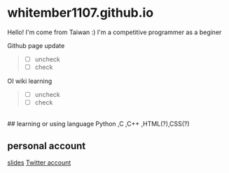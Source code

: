 # whitember1107.github.io
Hello! I'm come from Taiwan :)
I'm a competitive programmer as a beginer

Github page update
> - [ ] uncheck
> - [ ] check

OI wiki learning 
> - [ ] uncheck
> - [ ] check
<br>
## learning or using language
Python ,C ,C++ ,HTML(?),CSS(?)

## personal account
[slides](https://slides.com/whitember)
[Twitter account](https://twitter.com/whitember_)
